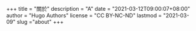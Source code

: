 +++
title = "關於"
description = "A"
date = "2021-03-12T09:00:07+08:00"
author = "Hugo Authors"
license = "CC BY-NC-ND"
lastmod = "2021-03-09"
slug ="about"
+++
